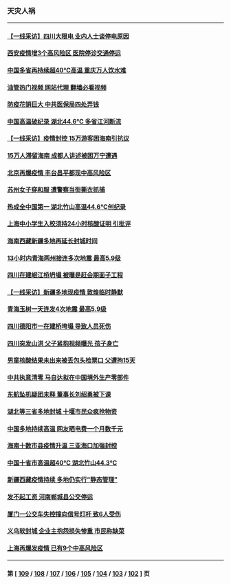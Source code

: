### 天灾人祸
---
#### [【一线采访】四川大限电 业内人士谈停电原因](../../pages/ncid280/n13803685.md?08170045) 
#### [西安疫情增3个高风险区 医院停诊交通停运](../../pages/ncid280/n13803699.md?08170045) 
#### [中国多省再持续超40℃高温 重庆万人饮水难](../../pages/ncid280/n13803329.md?08170045) 
#### [油管热门视频 网站代理 翻墙必看视频](http://209.222.30.114:81/youtube.html?08170045)
#### [防疫花销巨大 中共医保局四处弄钱](../../pages/ncid280/n13803275.md?08170045) 
#### [中国高温破纪录 湖北44.6℃ 多省江河断流](../../pages/ncid280/n13803212.md?08170045) 
#### [【一线采访】疫情封控 15万游客困海南引抗议](../../pages/ncid280/n13802950.md?08170045) 
#### [15万人滞留海南 成都人讲述被困万宁遭遇](../../pages/ncid280/n13802777.md?08170045) 
#### [北京再爆疫情 丰台昌平都现中高风险区](../../pages/ncid280/n13802921.md?08170045) 
#### [苏州女子穿和服 遭警察当街撕衣抓捕](../../pages/ncid280/n13802941.md?08170045) 
#### [热成全中国第一 湖北竹山高温44.6℃创纪录](../../pages/ncid280/n13802863.md?08170045) 
#### [上海中小学生入校须持24小时核酸证明 引批评](../../pages/ncid280/n13802739.md?08170045) 
#### [海南西藏新疆多地再延长封城时间](../../pages/ncid280/n13802667.md?08170045) 
#### [13小时内青海两州接连多次地震 最高5.9级](../../pages/ncid280/n13802662.md?08170045) 
#### [四川在建岷江桥坍塌 被曝是赶会期面子工程](../../pages/ncid280/n13802501.md?08170045) 
#### [【一线采访】新疆多地现疫情 敦煌临时静默](../../pages/ncid280/n13802256.md?08170045) 
#### [青海玉树一天连发4次地震 最高5.9级](../../pages/ncid280/n13802339.md?08170045) 
#### [四川德阳市一在建桥垮塌 导致人员死伤](../../pages/ncid280/n13802325.md?08170045) 
#### [四川突发山洪 父子紧抱视频曝光 孩子身亡](../../pages/ncid280/n13802145.md?08170045) 
#### [男童核酸结果未出来被丢包头检票口 父遭拘15天](../../pages/ncid280/n13802098.md?08170045) 
#### [中共执意清零 马自达拟在中国境外生产零部件](../../pages/ncid280/n13801960.md?08170045) 
#### [东航坠机疑团未释 董事长刘绍勇被下课](../../pages/ncid280/n13801768.md?08170045) 
#### [湖北等三省多地封城 十堰市民众疯抢物资](../../pages/ncid280/n13801734.md?08170045) 
#### [中国多地持续高温 网友晒电费一个月数千元](../../pages/ncid280/n13801760.md?08170045) 
#### [海南十数市县疫情升温 三亚海口加强封控](../../pages/ncid280/n13801700.md?08170045) 
#### [中国十省市高温超40℃ 湖北竹山44.3℃](../../pages/ncid280/n13801536.md?08170045) 
#### [新疆西藏疫情持续 多地仍实行“静态管理”](../../pages/ncid280/n13801663.md?08170045) 
#### [发不起工资 河南郸城县公交停运](../../pages/ncid280/n13801528.md?08170045) 
#### [厦门一公交车失控撞向信号灯杆 致6人受伤](../../pages/ncid280/n13800863.md?08170045) 
#### [义乌软封城 企业主抱怨损失惨重 市民称缺菜](../../pages/ncid280/n13800916.md?08170045) 
#### [上海再爆发疫情 已有9个中高风险区](../../pages/ncid280/n13800834.md?08170045) 

---
#### 第 [ [109](./109.md?08170045) / [108](./108.md?08170045) / [107](./107.md?08170045) / [106](./106.md?08170045) / [105](./105.md?08170045) / [104](./104.md?08170045) / [103](./103.md?08170045) / [102](./102.md?08170045) ] 页
